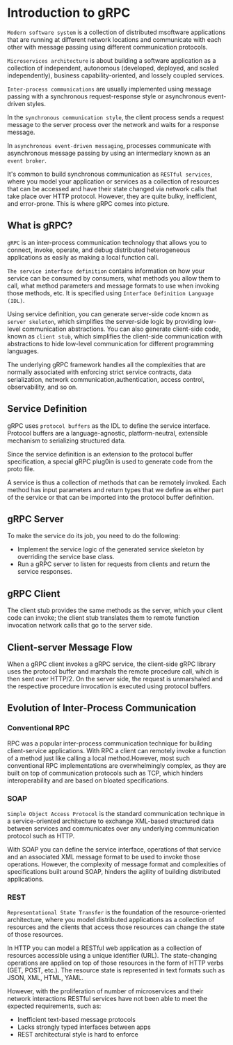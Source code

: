 # Introduction to gRPC

`Modern software system` is a collection of distributed msoftware applications that are running at different network locations and communicate with each other with message passing using different communication protocols.

`Microservices architecture` is about building a software application as a collection of independent, autonomous (developed, deployed, and scaled independently), business capability-oriented, and lossely coupled services.

`Inter-process communications` are usually implemented using message passing with a synchronous request-response style or asynchronous event-driven styles.

In the `synchronous communication style`, the client process sends a request message to the server process over the network and waits for a response message.

In `asynchronous event-driven messaging`, processes communicate with asynchronous message passing by using an intermediary known as an `event broker`.

It's common to build synchronous communication as `RESTful services`, where you model your application or services as a collection of resources that can be accessed and have their state changed via network calls that take place over HTTP protocol. However, they are quite bulky, inefficient, and error-prone. This is where gRPC comes into picture.

## What is gRPC?

`gRPC` is an inter-process communication technology that allows you to connect, invoke, operate, and debug distributed heterogeneous applications as easily as making a local function call.

`The service interface definition` contains information on how your service can be consumed by consumers, what methods you allow them to call, what method parameters and message formats to use when invoking those methods, etc. It is specified using `Interface Definition Language (IDL)`.

Using service definition, you can generate server-side code known as `server skeleton`, which simplifies the server-side logic by providing low-level communication abstractions. You can also generate client-side code, known as `client stub`, which simplifies the client-side communication with abstractions to hide low-level communication for different programming languages.

The underlying gRPC framework handles all the complexities that are normally associated with enforcing strict service contracts, data serialization, network communication,authentication, access control, observability, and so on.

## Service Definition

gRPC uses `protocol buffers` as the IDL to define the service interface. Protocol buffers are a language-agnostic, platform-neutral, extensible mechanism to serializing structured data.

Since the service definition is an extension to the protocol buffer specification, a special gRPC plug0in is used to generate code from the proto file.

A service is thus a collection of methods that can be remotely invoked. Each method has input parameters and return types that we define as either part of the service or that can be imported into the protocol buffer definition.

## gRPC Server

To make the service do its job, you need to do the following:

- Implement the service logic of the generated service skeleton by overriding the service base class.
- Run a gRPC server to listen for requests from clients and return the service responses.

## gRPC Client

The client stub provides the same methods as the server, which your client code can invoke; the client stub translates them to remote function invocation network calls that go to the server side.

## Client-server Message Flow

When a gRPC client invokes a gRPC service, the client-side gRPC library uses the protocol buffer and marshals the remote procedure call, which is then sent over HTTP/2. On the server side, the request is unmarshaled and the respective procedure invocation is executed using protocol buffers.

## Evolution of Inter-Process Communication

### Conventional RPC

RPC was a popular inter-process communication technique for building client-service applications. With RPC a client can remotely invoke a function of a method just like calling a local method.However, most such conventional RPC implementations are overwhelmingly complex, as they are built on top of communication protocols such as TCP, which hinders interoperability and are based on bloated specifications.

### SOAP

`Simple Object Access Protocol` is the standard communication technique in a service-oriented architecture to exchange XML-based structured data between services and communicates over any underlying communication protocol such as HTTP.

With SOAP you can define the service interface, operations of that service and an associated XML message format to be used to invoke those operations. However, the complexity of message format and complexities of specifications built around SOAP, hinders the agility of building distributed applications.

### REST

`Representational State Transfer` is the foundation of the resource-oriented architecture, where you model distributed applications as a collection of resources and the clients that access those resources can change the state of those resources.

In HTTP you can model a RESTful web application as a collection of resources accessible using a unique identifier (URL). The state-changing operations are applied on top of those resources in the form of HTTP verbs (GET, POST, etc.). The resource state is represented in text formats such as JSON, XML, HTML, YAML.

However, with the proliferation of number of microservices and their network interactions RESTful services have not been able to meet the expected requirements, such as:

- Inefficient text-based message protocols
- Lacks strongly typed interfaces between apps
- REST architectural style is hard to enforce
